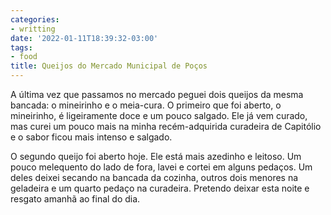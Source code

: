 ```yaml
---
categories:
- writting
date: '2022-01-11T18:39:32-03:00'
tags:
- food
title: Queijos do Mercado Municipal de Poços
---
```


A última vez que passamos no mercado peguei dois queijos da mesma bancada: o mineirinho e o meia-cura. O primeiro que foi aberto, o mineirinho, é ligeiramente doce e um pouco salgado. Ele já vem curado, mas curei um pouco mais na minha recém-adquirida curadeira de Capitólio e o sabor ficou mais intenso e salgado.

O segundo queijo foi aberto hoje. Ele está mais azedinho e leitoso. Um pouco melequento do lado de fora, lavei e cortei em alguns pedaços. Um deles deixei secando na bancada da cozinha, outros dois menores na geladeira e um quarto pedaço na curadeira. Pretendo deixar esta noite e resgato amanhã ao final do dia.